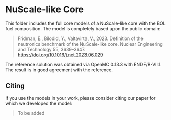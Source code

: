 # NuScale-like Core

This folder includes the full core models of a NuScale-like core with the BOL fuel composition. The model is completely based upon the public domain:

> Fridman, E., Bilodid, Y., Valtavirta, V., 2023. Definition of the neutronics benchmark of the NuScale-like core. Nuclear Engineering and Technology 55, 3639–3647. https://doi.org/10.1016/j.net.2023.06.029


The reference solution was obtained via OpenMC 0.13.3 with ENDF/B-VII.1. The result is in good agreement with the reference.

## Citing

If you use the models in your work, please consider citing our paper for which we developed the model:

> To be added


